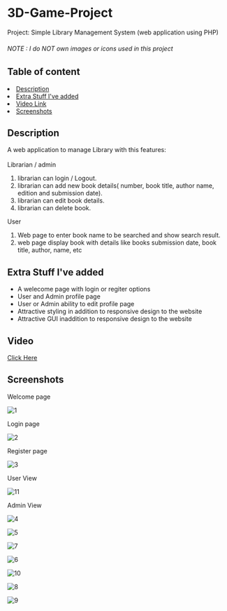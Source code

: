 # 3D-Game-Project

<p>Project: Simple Library Management System (web application using PHP)</p>
<h6>NOTE : I do NOT own images or icons used in this project</p>
<h2> Table of content </h2>
<li><a href="#1">Description</a> </li>
<li><a href="#2">Extra Stuff I've added</a></li>
<li><a href="#3">Video Link </a></li>
<li><a href="#4">Screenshots </a></li>

<h2 id ="1"> Description </h2>
A web application to manage Library with this features: <br><br>
Librarian / admin

<ol type="1">
    <li>librarian can login / Logout.</li>
    <li>librarian can add new book details( number, book title, author name, edition and
        submission date).</li>
    <li>librarian can edit book details.</li>
    <li>librarian can delete book.</li>
</ol>

User

<ol type="1"> 
    <li>Web page to enter book name to be searched and show search result.        </li>
    <li>web page display book with details like books submission date, book title, author, name, etc</li>

</ol>

<h2 id="2"> Extra Stuff I've added </h2> 
<ul>
    <li>A welecome page with login or regiter options</li>
    <li>User and Admin profile page</li>
    <li>User or Admin ability to edit profile page</li>
    <li>Attractive styling in addition to responsive design to the website</li>
    <li>Attractive GUI inaddition to responsive design to the website</li>
</ul>

<h2 id="3"> Video </h2> 
<a href="https://drive.google.com/file/d/1-BqfCtPz3GnbmF49F3_atBadrd1Q03yF/view?usp=sharing">Click Here</a>

<h2 id="4"> Screenshots </h2>
<p>Welcome page</p>

![1](https://user-images.githubusercontent.com/68401001/193232637-f231412f-079d-4907-af49-890f92231c7a.PNG)
<br>

<p>Login page</p>

![2](https://user-images.githubusercontent.com/68401001/193232690-0ed499ad-7e00-412b-b59b-c954ec90301a.PNG)
<br>

<p>Register page</p>

![3](https://user-images.githubusercontent.com/68401001/193232724-e9a467fc-70ef-4633-ba61-390923cbc40a.PNG)
<br>

<p>User View</p>

![11](https://user-images.githubusercontent.com/68401001/193232818-b4cfdeef-6bf3-4b56-8673-3b195bda9d7f.PNG)
<br>

<p>Admin View</p>

![4](https://user-images.githubusercontent.com/68401001/193232857-0d0a4eb8-6f62-4be0-8161-d22076dcf89b.PNG)
<br>

![5](https://user-images.githubusercontent.com/68401001/193232884-176aafae-0f90-44a1-b09d-0b1cbed15339.PNG)
<br>

![7](https://user-images.githubusercontent.com/68401001/193232945-3545aa2b-aab6-415f-bac6-effd7a2a970f.PNG)
<br>

![6](https://user-images.githubusercontent.com/68401001/193232999-11501db8-142e-4509-82b2-ba86080861b0.PNG)
<br>

![10](https://user-images.githubusercontent.com/68401001/193233051-ba9f1595-f45b-4dfe-820f-a90cf48b4575.PNG)
<br>

![8](https://user-images.githubusercontent.com/68401001/193233089-564a8ced-209f-4c09-885d-c5189d8bcfdd.PNG)
<br>

![9](https://user-images.githubusercontent.com/68401001/193233121-e9aa2f5b-94c0-44dd-b8ff-106d06a140df.PNG)
<br>
